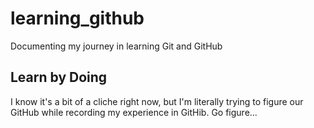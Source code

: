 # learning_github
Documenting my journey in learning Git and GitHub

## Learn by Doing
I know it's a bit of a cliche right now, but I'm literally trying to figure our GitHub while recording my experience in GitHib. Go figure...
